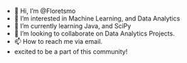 - 👋 Hi, I’m @Floretsmo
- 👀 I’m interested in Machine Learning, and Data Analytics
- 🌱 I’m currently learning Java, and SciPy
- 💞️ I’m looking to collaborate on Data Analytics Projects.
- 📫 How to reach me via email.
- excited to be a part of this community!

<!---
Floretsmo/Floretsmo is a ✨ special ✨ repository because its `README.md` (this file) appears on your GitHub profile.
You can click the Preview link to take a look at your changes.
--->

